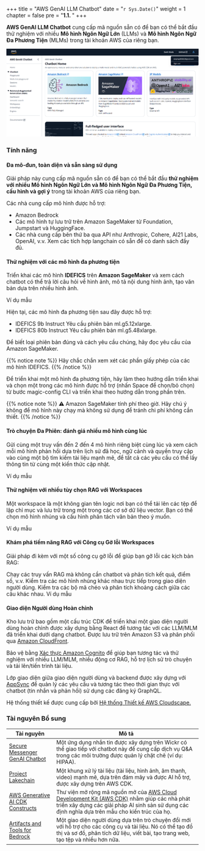 +++
title = "AWS GenAI LLM Chatbot"
date = "`r Sys.Date()`"
weight = 1
chapter = false
pre = "<b>1.1. </b>"
+++

**AWS GenAI LLM Chatbot** cung cấp mã nguồn sẵn có để bạn có thể bắt đầu thử nghiệm với nhiều **Mô hình Ngôn Ngữ Lớn** (LLMs) và **Mô hình Ngôn Ngữ Đa Phương Tiện** (MLMs) trong tài khoản AWS của riêng bạn.

![10-testresult](/images/10-testresult/003-10-testresult.png?width=90pc)

### Tính năng
#### Đa mô-đun, toàn diện và sẵn sàng sử dụng
Giải pháp này cung cấp mã nguồn sẵn có để bạn có thể bắt đầu **thử nghiệm với nhiều Mô hình Ngôn Ngữ Lớn và Mô hình Ngôn Ngữ Đa Phương Tiện, cấu hình và gợi ý** trong tài khoản AWS của riêng bạn.

Các nhà cung cấp mô hình được hỗ trợ:

- Amazon Bedrock
- Các mô hình tự lưu trữ trên Amazon SageMaker từ Foundation, Jumpstart và HuggingFace.
- Các nhà cung cấp bên thứ ba qua API như Anthropic, Cohere, AI21 Labs, OpenAI, v.v. Xem các tích hợp langchain có sẵn để có danh sách đầy đủ.

#### Thử nghiệm với các mô hình đa phương tiện
Triển khai các mô hình **IDEFICS** trên **Amazon SageMaker** và xem cách chatbot có thể trả lời câu hỏi về hình ảnh, mô tả nội dung hình ảnh, tạo văn bản dựa trên nhiều hình ảnh.

Ví dụ mẫu

Hiện tại, các mô hình đa phương tiện sau đây được hỗ trợ:

- IDEFICS 9b Instruct
Yêu cầu phiên bản ml.g5.12xlarge.
- IDEFICS 80b Instruct
Yêu cầu phiên bản ml.g5.48xlarge.

Để biết loại phiên bản đúng và cách yêu cầu chúng, hãy đọc yêu cầu của Amazon SageMaker.

{{% notice note %}}
Hãy chắc chắn xem xét các phần giấy phép của các mô hình IDEFICS.
{{% /notice %}}

Để triển khai một mô hình đa phương tiện, hãy làm theo hướng dẫn triển khai và chọn một trong các mô hình được hỗ trợ (nhấn Space để chọn/bỏ chọn) từ bước magic-config CLI và triển khai theo hướng dẫn trong phần trên.

{{% notice note %}}
⚠️ Amazon SageMaker tính phí theo giờ. Hãy chú ý không để mô hình này chạy mà không sử dụng để tránh chi phí không cần thiết.
{{% /notice %}}

#### Trò chuyện Đa Phiên: đánh giá nhiều mô hình cùng lúc
Gửi cùng một truy vấn đến 2 đến 4 mô hình riêng biệt cùng lúc và xem cách mỗi mô hình phản hồi dựa trên lịch sử đã học, ngữ cảnh và quyền truy cập vào cùng một bộ tìm kiếm tài liệu mạnh mẽ, để tất cả các yêu cầu có thể lấy thông tin từ cùng một kiến thức cập nhật.

Ví dụ mẫu

#### Thử nghiệm với nhiều tùy chọn RAG với Workspaces
Một workspace là một không gian tên logic nơi bạn có thể tải lên các tệp để lập chỉ mục và lưu trữ trong một trong các cơ sở dữ liệu vector. Bạn có thể chọn mô hình nhúng và cấu hình phân tách văn bản theo ý muốn.

Ví dụ mẫu

#### Khám phá tiềm năng RAG với Công cụ Gỡ lỗi Workspaces
Giải pháp đi kèm với một số công cụ gỡ lỗi để giúp bạn gỡ lỗi các kịch bản RAG:

Chạy các truy vấn RAG mà không cần chatbot và phân tích kết quả, điểm số, v.v.
Kiểm tra các mô hình nhúng khác nhau trực tiếp trong giao diện người dùng.
Kiểm tra các bộ mã chéo và phân tích khoảng cách giữa các câu khác nhau.
Ví dụ mẫu

#### Giao diện Người dùng Hoàn chỉnh
Kho lưu trữ bao gồm một cấu trúc CDK để triển khai một giao diện người dùng hoàn chỉnh được xây dựng bằng React để tương tác với các LLM/MLM đã triển khai dưới dạng chatbot. Được lưu trữ trên Amazon S3 và phân phối qua [Amazon CloudFront](https://aws.amazon.com/cloudfront/).

Bảo vệ bằng [Xác thực Amazon Cognito](https://aws.amazon.com/cognito/) để giúp bạn tương tác và thử nghiệm với nhiều LLM/MLM, nhiều động cơ RAG, hỗ trợ lịch sử trò chuyện và tải lên/tiến trình tài liệu.

Lớp giao diện giữa giao diện người dùng và backend được xây dựng với [AppSync](https://cloudscape.design/) để quản lý các yêu cầu và tương tác theo thời gian thực với chatbot (tin nhắn và phản hồi) sử dụng các đăng ký GraphQL.

Hệ thống thiết kế được cung cấp bởi [Hệ thống Thiết kế AWS Cloudscape.](https://cloudscape.design/)

### Tài nguyên Bổ sung

| Tài nguyên                                | Mô tả                                                                                                                                                       |
|-------------------------------------------|------------------------------------------------------------------------------------------------------------------------------------------------------------|
| [Secure Messenger GenAI Chatbot](https://github.com/aws-samples/secure-messenger-genai-chatbot) | Một ứng dụng nhắn tin được xây dựng trên Wickr có thể giao tiếp với chatbot này để cung cấp dịch vụ Q&A trong các môi trường được quản lý chặt chẽ (ví dụ: HIPAA). |
| [Project Lakechain](https://github.com/awslabs/project-lakechain)             | Một khung xử lý tài liệu (tài liệu, hình ảnh, âm thanh, video) mạnh mẽ, dựa trên đám mây và được AI hỗ trợ, được xây dựng trên AWS CDK.                       |
| [AWS Generative AI CDK Constructs](https://github.com/awslabs/generative-ai-cdk-constructs/) | Thư viện mở rộng mã nguồn mở của [AWS Cloud Development Kit (AWS CDK)](https://docs.aws.amazon.com/cdk/v2/guide/home.html) nhằm giúp các nhà phát triển xây dựng các giải pháp AI sinh sản sử dụng các định nghĩa dựa trên mẫu cho kiến trúc của họ. |
| [Artifacts and Tools for Bedrock](https://github.com/aws-samples/artifacts-and-tools-for-bedrock) | Một giao diện người dùng dựa trên trò chuyện đổi mới với hỗ trợ cho các công cụ và tài liệu. Nó có thể tạo đồ thị và sơ đồ, phân tích dữ liệu, viết bài, tạo trang web, tạo tệp và nhiều hơn nữa. |